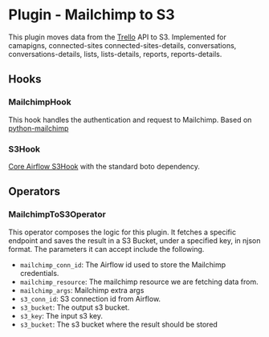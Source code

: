 # Plugin - Mailchimp to S3

This plugin moves data from the [Trello](https://developers.trello.com/v1.0) API to S3. Implemented for  camapigns, connected-sites connected-sites-details, conversations,  conversations-details, lists, lists-details, reports, reports-details.
## Hooks
### MailchimpHook
This hook handles the authentication and request to Mailchimp. Based on [python-mailchimp](https://github.com/charlesthk/python-mailchimp)

### S3Hook
[Core Airflow S3Hook](https://pythonhosted.org/airflow/_modules/S3_hook.html) with the standard boto dependency.

## Operators
### MailchimpToS3Operator
This operator composes the logic for this plugin. It fetches a specific endpoint and saves the result in a S3 Bucket, under a specified key, in
njson format. The parameters it can accept include the following.

- `mailchimp_conn_id`: The Airflow id used to store the Mailchimp credentials.
- `mailchimp_resource`: The mailchimp resource we are fetching data from.
- `mailchimp_args`: Mailchimp extra args
- `s3_conn_id`: S3 connection id from Airflow.  
- `s3_bucket`: The output s3 bucket.  
- `s3_key`: The input s3 key.
- `s3_bucket`: The s3 bucket where the result should be stored
